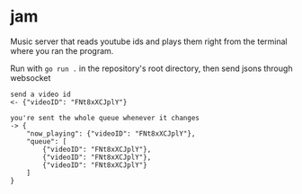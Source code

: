 # jam

Music server that reads youtube ids and plays them right from the terminal where you ran the program.

Run with `go run .` in the repository's root directory, then send jsons through websocket

```
send a video id
<- {"videoID": "FNt8xXCJplY"}

you're sent the whole queue whenever it changes
-> {
    "now_playing": {"videoID": "FNt8xXCJplY"},
    "queue": [
        {"videoID": "FNt8xXCJplY"},
        {"videoID": "FNt8xXCJplY"},
        {"videoID": "FNt8xXCJplY"}
    ]
}
```